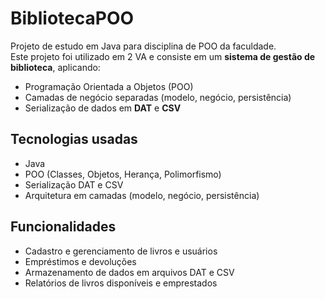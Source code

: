# BibliotecaPOO

Projeto de estudo em Java para disciplina de POO da faculdade.  
Este projeto foi utilizado em 2 VA e consiste em um **sistema de gestão de biblioteca**, aplicando:

- Programação Orientada a Objetos (POO)
- Camadas de negócio separadas (modelo, negócio, persistência)
- Serialização de dados em **DAT** e **CSV**

## Tecnologias usadas
- Java
- POO (Classes, Objetos, Herança, Polimorfismo)
- Serialização DAT e CSV
- Arquitetura em camadas (modelo, negócio, persistência)

## Funcionalidades
- Cadastro e gerenciamento de livros e usuários
- Empréstimos e devoluções
- Armazenamento de dados em arquivos DAT e CSV
- Relatórios de livros disponíveis e emprestados
